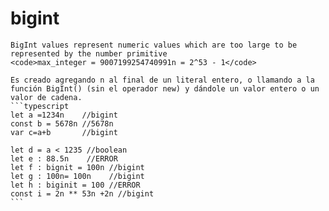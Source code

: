 <i class="time"></i>
<div class="head"><h1>bigint</h1></div>

````ad-abstract
BigInt values represent numeric values which are too large to be represented by the number primitive 
<code>max_integer = 9007199254740991n = 2^53 - 1</code>

Es creado agregando n al final de un literal entero, o llamando a la función BigInt() (sin el operador new) y dándole un valor entero o un valor de cadena.
```typescript
let a =1234n    //bigint
const b = 5678n //5678n
var c=a+b       //bigint

let d = a < 1235 //boolean
let e : 88.5n    //ERROR
let f : bignit = 100n //bigint
let g : 100n= 100n    //bigint
let h : biginit = 100 //ERROR
const i = 2n ** 53n +2n //bigint
```
````
